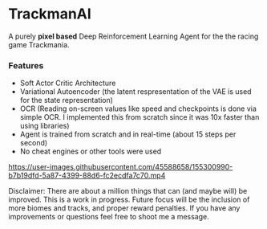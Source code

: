 # TrackmanAI

A purely **pixel based** Deep Reinforcement Learning Agent for the the racing game Trackmania.
### Features
- Soft Actor Critic Architecture
- Variational Autoencoder (the latent respresentation of the VAE is used for the state representation)
- OCR (Reading on-screen values like speed and checkpoints is
done via simple OCR. I implemented this from scratch since it was 10x faster than using libraries)
- Agent is trained from scratch and in real-time (about 15 steps per second)
- No cheat engines or other tools were used


https://user-images.githubusercontent.com/45588658/155300990-b7b19dfd-5a87-4399-88d6-fc2ecdfa7c70.mp4


Disclaimer: There are about a million things that can (and maybe will) be improved. This is a work in progress.
Future focus will be the inclusion of more biomes and tracks, and proper reward penalties. If you have any improvements or questions
feel free to shoot me a message.

